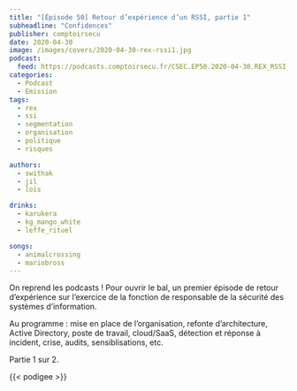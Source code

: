 ```yaml
---
title: "[Épisode 50] Retour d’expérience d’un RSSI, partie 1"
subheadline: "Confidences"
publisher: comptoirsecu
date: 2020-04-30
image: /images/covers/2020-04-30-rex-rssi1.jpg
podcast:
  feed: https://podcasts.comptoirsecu.fr/CSEC.EP50.2020-04-30.REX_RSSI_1.m4a
categories:
  - Podcast
  - Emission
tags:
  - rex
  - ssi
  - segmentation
  - organisation
  - politique
  - risques

authors:
  - swithak
  - jil
  - lois

drinks:
  - karukera
  - kg_mango_white
  - leffe_rituel

songs:
  - animalcrossing
  - mariobross
---
```


On reprend les podcasts ! Pour ouvrir le bal, un premier épisode de retour d’expérience sur l’exercice de la fonction de responsable de la sécurité des systèmes d’information. 

Au programme : mise en place de l’organisation, refonte d’architecture, Active Directory, poste de travail, cloud/SaaS, détection et réponse à incident, crise, audits, sensiblisations, etc.

Partie 1 sur 2.

{{< podigee >}}
